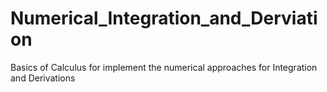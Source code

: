 # Numerical_Integration_and_Derviation
Basics of Calculus for implement the numerical approaches for Integration and Derivations
